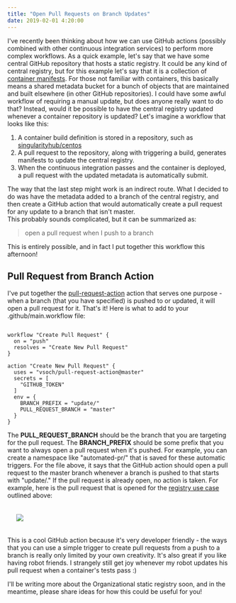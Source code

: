 ```yaml
---
title: "Open Pull Requests on Branch Updates"
date: 2019-02-01 4:20:00
---
```


I've recently been thinking about how we can use GitHub actions (possibly combined
with other continuous integration services) to perform more complex workflows.
As a quick example, let's say that we have some central GitHub repository that hosts
a static registry. It could be any kind of central registry, but for this example
let's say that it is a collection of <a href="https://www.github.com/singularityhub/registry-org/" target="_blank">container manifests</a>.
For those not familiar with containers, this basically means a shared metadata bucket for a bunch
of objects that are maintained and built elsewhere (in other GitHub repositories). 
I could have some awful workflow of requiring a manual update, but does anyone really want
to do that? Instead, would it be possible to have the central registry updated whenever
a container repository is updated? Let's imagine a workflow that looks like this:

<ol class="custom-counter">
<li>A container build definition is stored in a repository, such as <a href="https://www.github.com/singularityhub/centos" target="_blank">singularityhub/centos</a></li>
<li>A pull request to the repository, along with triggering a build, generates manifests to update the central registry.</li>
<li>When the continuous integration passes and the container is deployed, a pull request with the updated metadata is automatically submit.</li>
</ol>

The way that the last step might work is an indirect route. What I decided to do was have the metadata
added to a branch of the central registry, and then create a GitHub action that would automatically
create a pull request for any update to a branch that isn't master.  
This probably sounds complicated, but it can be summarized as:

> open a pull request when I push to a branch

This is entirely possible, and in fact I put together this workflow this afternoon!

## Pull Request from Branch Action

I've put together the [pull-request-action](https://github.com/vsoch/pull-request-action) action
that serves one purpose - when a branch (that you have specified) is pushed to or updated,
it will open a pull request for it. That's it! Here is what to add to your .github/main.workflow
file:

```

workflow "Create Pull Request" {
  on = "push"
  resolves = "Create New Pull Request"
}

action "Create New Pull Request" {
  uses = "vsoch/pull-request-action@master"
  secrets = [
    "GITHUB_TOKEN"
  ]
  env = {
    BRANCH_PREFIX = "update/"
    PULL_REQUEST_BRANCH = "master"
  }
}

```

The <strong>PULL_REQUEST_BRANCH</strong> should be the branch that you are
targeting for the pull request. The <strong>BRANCH_PREFIX</strong> should
be some prefix that you want to always open a pull request when it's pushed.
For example, you can create a namespace like "automated-pr/" that is saved
for these automatic triggers. For the file above, it says that the GitHub action
should open a pull request to the master branch whenever a branch is pushed to
that starts with "update/." If the pull request is already open, no action is taken.
For example, here is the pull request that is opened for the 
[registry use case](https://github.com/singularityhub/registry/wiki/deploy-container-storage#organizational) outlined
above:

<div style="padding:20px">
<a href="https://vsoch.github.io/assets/images/posts/sregistry/robot-update.png"><img src="https://vsoch.github.io/assets/images/posts/sregistry/robot-update.png"></a>
</div>


This is a cool GitHub action because it's very developer friendly - the ways that
you can use a simple trigger to create pull requests from a push to a branch is really only
limited by your own creativity. It's also great if you like having robot friends.
I strangely still get joy whenever my robot updates his pull request when a container's
tests pass :)

I'll be writing more about the Organizational static registry soon, and in the meantime, 
please share ideas for how this could be useful for you! 
